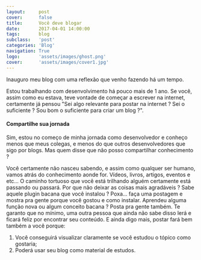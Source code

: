 ```yaml
---
layout:     post
cover:      false
title:      Você deve blogar
date:       2017-04-01 14:00:00
tags:       blog
subclass:   'post'
categories: 'Blog'
navigation: True
logo:       'assets/images/ghost.png'
cover:      'assets/images/cover1.jpg'
---
```


Inauguro meu blog com uma reflexão que venho fazendo há um tempo.

Estou trabalhando com desenvolvimento há pouco mais de 1 ano. Se você, assim como eu estava, teve vontade de começar a escrever na internet, certamente já pensou "Sei algo relevante para postar na internet ? Sei o suficiente ? Sou bom o suficiente para criar um blog ?".

#### Compartilhe sua jornada

Sim, estou no começo de minha jornada como desenvolvedor e conheço menos que meus colegas, e menos do que outros desenvolvedores que sigo por blogs. Mas quem disse que não posso compartilhar conhecimento ?

Você certamente não nasceu sabendo, e assim como qualquer ser humano, vamos atrás do conhecimento aonde for. Vídeos, livros, artigos, eventos e etc… O caminho tortuoso que você está trilhando alguém certamente está passando ou passará. Por que não deixar as coisas mais agradáveis ? Sabe aquele plugin bacana que você instalou ? Poxa… faça uma postagem e mostra pra gente porque você gostou e como instalar. Aprendeu alguma função nova ou algum conceito bacana ? Posta pra gente também. Te garanto que no mínimo, uma outra pessoa que ainda não sabe disso lerá e ficará feliz por encontrar seu conteúdo. E ainda digo mais, postar fará bem também a você porque:

1. Você conseguirá visualizar claramente se você estudou o tópico como gostaria; 
2. Poderá usar seu blog como material de estudos.